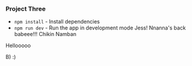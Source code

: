 ### Project Three

* `npm install` - Install dependencies
* `npm run dev` - Run the app in development mode
Jess!
Nnanna's back babeee!!!
Chikin Namban


Hellooooo 

B)
:) 

